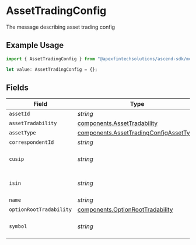 # AssetTradingConfig

The message describing asset trading config

## Example Usage

```typescript
import { AssetTradingConfig } from "@apexfintechsolutions/ascend-sdk/models/components";

let value: AssetTradingConfig = {};
```

## Fields

| Field                                                                                                                                                                                     | Type                                                                                                                                                                                      | Required                                                                                                                                                                                  | Description                                                                                                                                                                               | Example                                                                                                                                                                                   |
| ----------------------------------------------------------------------------------------------------------------------------------------------------------------------------------------- | ----------------------------------------------------------------------------------------------------------------------------------------------------------------------------------------- | ----------------------------------------------------------------------------------------------------------------------------------------------------------------------------------------- | ----------------------------------------------------------------------------------------------------------------------------------------------------------------------------------------- | ----------------------------------------------------------------------------------------------------------------------------------------------------------------------------------------- |
| `assetId`                                                                                                                                                                                 | *string*                                                                                                                                                                                  | :heavy_minus_sign:                                                                                                                                                                        | Unique identifier for the asset                                                                                                                                                           | 612                                                                                                                                                                                       |
| `assetTradability`                                                                                                                                                                        | [components.AssetTradability](../../models/components/assettradability.md)                                                                                                                | :heavy_minus_sign:                                                                                                                                                                        | Indicators to determine what types of orders allowed to be traded                                                                                                                         |                                                                                                                                                                                           |
| `assetType`                                                                                                                                                                               | [components.AssetTradingConfigAssetType](../../models/components/assettradingconfigassettype.md)                                                                                          | :heavy_minus_sign:                                                                                                                                                                        | Type of the asset                                                                                                                                                                         | EQUITY                                                                                                                                                                                    |
| `correspondentId`                                                                                                                                                                         | *string*                                                                                                                                                                                  | :heavy_minus_sign:                                                                                                                                                                        | Unique identifier for the correspondent                                                                                                                                                   | 01HBRQ5BW6ZAY4BNWP4GWRD80X                                                                                                                                                                |
| `cusip`                                                                                                                                                                                   | *string*                                                                                                                                                                                  | :heavy_minus_sign:                                                                                                                                                                        | Identifier assigned to a security by the CUSIP Service Bureau of Standard & Poor’s Corporation Population of this field is determined by whether the correspondent has access to the data | 855244109                                                                                                                                                                                 |
| `isin`                                                                                                                                                                                    | *string*                                                                                                                                                                                  | :heavy_minus_sign:                                                                                                                                                                        | Stands for the International Securities Identification Number Population of this field is determined by whether the correspondent has access to the data                                  | US123456789                                                                                                                                                                               |
| `name`                                                                                                                                                                                    | *string*                                                                                                                                                                                  | :heavy_minus_sign:                                                                                                                                                                        | correspondents/{correspondent_id}/assets/{asset_id}/tradingConfig                                                                                                                         | correspondents/01HBRQ5BW6ZAY4BNWP4GWRD80X/assets/612/tradingConfig                                                                                                                        |
| `optionRootTradability`                                                                                                                                                                   | [components.OptionRootTradability](../../models/components/optionroottradability.md)                                                                                                      | :heavy_minus_sign:                                                                                                                                                                        | Indicators on an asset who has Options                                                                                                                                                    |                                                                                                                                                                                           |
| `symbol`                                                                                                                                                                                  | *string*                                                                                                                                                                                  | :heavy_minus_sign:                                                                                                                                                                        | An arrangement of characters—usually letters and or numbers — usually representing securities on an exchange. The format of the symbol is determined by the asset type.                   | SBUX                                                                                                                                                                                      |